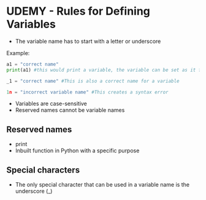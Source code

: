 # UDEMY - Rules for Defining Variables

* The variable name has to start with a letter or underscore

Example:

```python
a1 = "correct name"
print(a1) #this would print a variable, the variable can be set as it follows the rule listed above

_1 = "correct name" #This is also a correct name for a variable

1n = "incorrect variable name" #This creates a syntax error
```

* Variables are case-sensitive
* Reserved names cannot be variable names

## Reserved names

* print 
* Inbuilt function in Python with a specific purpose



## Special characters

* The only special character that can be used in a variable name is the underscore (_)